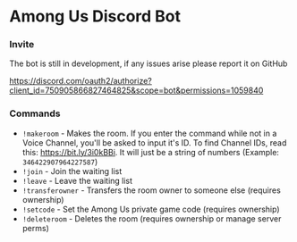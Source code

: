 # Among Us Discord Bot

### Invite

The bot is still in development, if any issues arise please report it on GitHub

https://discord.com/oauth2/authorize?client_id=750905866827464825&scope=bot&permissions=1059840

### Commands
- `!makeroom` - Makes the room. If you enter the command while not in a Voice Channel, you'll be asked to input it's ID. To find Channel IDs, read this: <https://bit.ly/3i0kBBi>. It will just be a string of numbers (Example: `346422907964227587`)
- `!join` - Join the waiting list
- `!leave` - Leave the waiting list
- `!transferowner` - Transfers the room owner to someone else (requires ownership)
- `!setcode` - Set the Among Us private game code (requires ownership)
- `!deleteroom` - Deletes the room (requires ownership or manage server perms)